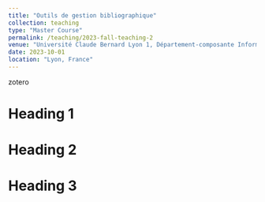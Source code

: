 ```yaml
---
title: "Outils de gestion bibliographique"
collection: teaching
type: "Master Course"
permalink: /teaching/2023-fall-teaching-2
venue: "Université Claude Bernard Lyon 1, Département-composante Informatique"
date: 2023-10-01
location: "Lyon, France"
---
```


zotero

Heading 1
======

Heading 2
======

Heading 3
======
